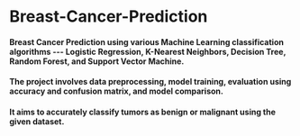 # Breast-Cancer-Prediction
#### Breast Cancer Prediction using various Machine Learning classification algorithms --- Logistic Regression, K-Nearest Neighbors, Decision Tree, Random Forest, and Support Vector Machine.
#### The project involves data preprocessing, model training, evaluation using accuracy and confusion matrix, and model comparison.
#### It aims to accurately classify tumors as benign or malignant using the given dataset.
